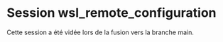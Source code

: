 # Session wsl_remote_configuration

Cette session a été vidée lors de la fusion vers la branche main.
